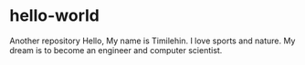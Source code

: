 # hello-world
Another repository
Hello, My name is Timilehin. I love sports and nature. 
My dream is to become an engineer and computer scientist.
